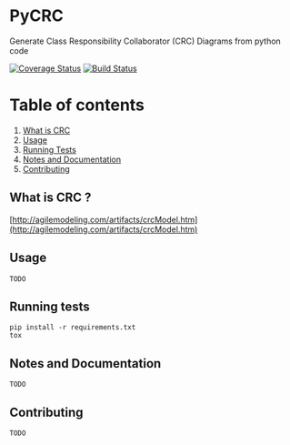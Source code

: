 # PyCRC

Generate Class Responsibility Collaborator (CRC) Diagrams from python code

[![Coverage Status](https://coveralls.io/repos/github/IuryAlves/pycrc/badge.svg?branch=master)](https://coveralls.io/github/IuryAlves/pycrc?branch=master)
[![Build Status](https://travis-ci.org/IuryAlves/pycrc.svg?branch=master)](https://travis-ci.org/IuryAlves/pycrc)


# Table of contents
1. [What is CRC](#what_is_crc)
2. [Usage](#usage)
3. [Running Tests](#running_tests)
4. [Notes and Documentation](#notes_and_documentation)
5. [Contributing](#contributing)

## What is CRC ? <a name='what_is_crc'></a>

[http://agilemodeling.com/artifacts/crcModel.htm](http://agilemodeling.com/artifacts/crcModel.htm)


## Usage <a name='usage'></a>

    TODO

## Running tests <a name='running_tests'></a>

    pip install -r requirements.txt
    tox

## Notes and Documentation <a name='notes_and_documentation'></a>

    TODO

## Contributing <a name='contributing'></a>

    TODO


